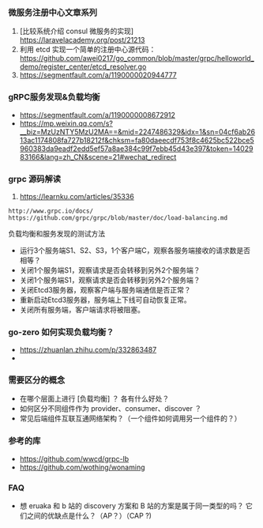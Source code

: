 ### 微服务注册中心文章系列
1. [比较系统介绍 consul 微服务的实现] https://laravelacademy.org/post/21213
2. 利用 etcd 实现一个简单的注册中心源代码： https://github.com/awei0217/go_common/blob/master/grpc/helloworld_demo/register_center/etcd_resolver.go 
3. https://segmentfault.com/a/1190000020944777 

### gRPC服务发现&负载均衡
- https://segmentfault.com/a/1190000008672912
- https://mp.weixin.qq.com/s?__biz=MzUzNTY5MzU2MA==&mid=2247486329&idx=1&sn=04cf6ab2613ac1174808fa727b18212f&chksm=fa80daeecdf753f8c4625bc522bce5960383da9eadf2edd5ef57a8ae384c99f7ebb45d43e397&token=1402983166&lang=zh_CN&scene=21#wechat_redirect

### grpc 源码解读
1. https://learnku.com/articles/35336

```
http://www.grpc.io/docs/
https://github.com/grpc/grpc/blob/master/doc/load-balancing.md
```

负载均衡和服务发现的测试方法
- 运行3个服务端S1、S2、S3，1个客户端C，观察各服务端接收的请求数是否相等？
- 关闭1个服务端S1，观察请求是否会转移到另外2个服务端？
- 关闭1个服务端S1，观察请求是否会转移到另外2个服务端？
- 关闭Etcd3服务器，观察客户端与服务端通信是否正常？
- 重新启动Etcd3服务器，服务端上下线可自动恢复正常。
- 关闭所有服务端，客户端请求将被阻塞。


### go-zero 如何实现负载均衡？
- https://zhuanlan.zhihu.com/p/332863487
- 

### 需要区分的概念
- 在哪个层面上进行 [负载均衡] ？ 各有什么好处？
- 如何区分不同组件作为 provider、consumer、discover ？
- 常见后端组件互联互通网络架构？（一个组件如何调用另一个组件的？）


### 参考的库
- https://github.com/wwcd/grpc-lb
- https://github.com/wothing/wonaming

### FAQ 
- 想 eruaka 和 b 站的 discovery 方案和 B 站的方案是属于同一类型的吗？ 它们之间的优缺点是什么？（AP？）（CAP ?)